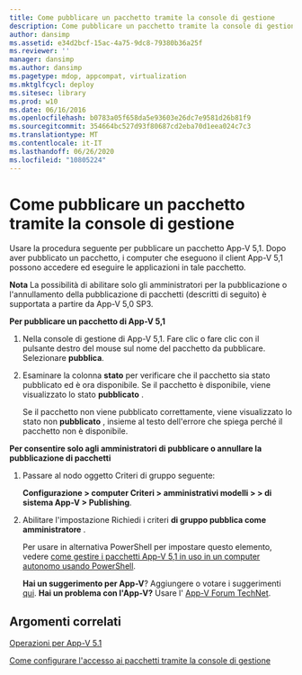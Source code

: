 ```yaml
---
title: Come pubblicare un pacchetto tramite la console di gestione
description: Come pubblicare un pacchetto tramite la console di gestione
author: dansimp
ms.assetid: e34d2bcf-15ac-4a75-9dc8-79380b36a25f
ms.reviewer: ''
manager: dansimp
ms.author: dansimp
ms.pagetype: mdop, appcompat, virtualization
ms.mktglfcycl: deploy
ms.sitesec: library
ms.prod: w10
ms.date: 06/16/2016
ms.openlocfilehash: b0783a05f658da5e93603e26dc7e9581d26b81f9
ms.sourcegitcommit: 354664bc527d93f80687cd2eba70d1eea024c7c3
ms.translationtype: MT
ms.contentlocale: it-IT
ms.lasthandoff: 06/26/2020
ms.locfileid: "10805224"
---
```

# Come pubblicare un pacchetto tramite la console di gestione


Usare la procedura seguente per pubblicare un pacchetto App-V 5,1. Dopo aver pubblicato un pacchetto, i computer che eseguono il client App-V 5,1 possono accedere ed eseguire le applicazioni in tale pacchetto.

**Nota**  La possibilità di abilitare solo gli amministratori per la pubblicazione o l'annullamento della pubblicazione di pacchetti (descritti di seguito) è supportata a partire da App-V 5,0 SP3.

 

**Per pubblicare un pacchetto di App-V 5,1**

1.  Nella console di gestione di App-V 5,1. Fare clic o fare clic con il pulsante destro del mouse sul nome del pacchetto da pubblicare. Selezionare **pubblica**.

2.  Esaminare la colonna **stato** per verificare che il pacchetto sia stato pubblicato ed è ora disponibile. Se il pacchetto è disponibile, viene visualizzato lo stato **pubblicato** .

    Se il pacchetto non viene pubblicato correttamente, viene visualizzato lo stato non **pubblicato** , insieme al testo dell'errore che spiega perché il pacchetto non è disponibile.

**Per consentire solo agli amministratori di pubblicare o annullare la pubblicazione di pacchetti**

1.  Passare al nodo oggetto Criteri di gruppo seguente:

    **Configurazione &gt; computer Criteri &gt; amministrativi modelli &gt; &gt; di sistema App-V &gt; Publishing**.

2.  Abilitare l'impostazione Richiedi i criteri **di gruppo pubblica come amministratore** .

    Per usare in alternativa PowerShell per impostare questo elemento, vedere [come gestire i pacchetti App-V 5,1 in uso in un computer autonomo usando PowerShell](how-to-manage-app-v-51-packages-running-on-a-stand-alone-computer-by-using-powershell.md#bkmk-admins-pub-pkgs).

    **Hai un suggerimento per App-V**? Aggiungere o votare i suggerimenti [qui](http://appv.uservoice.com/forums/280448-microsoft-application-virtualization). **Hai un problema con l'App-V?** Usare l' [App-V Forum TechNet](https://social.technet.microsoft.com/Forums/home?forum=mdopappv).

## Argomenti correlati


[Operazioni per App-V 5.1](operations-for-app-v-51.md)

[Come configurare l'accesso ai pacchetti tramite la console di gestione](how-to-configure-access-to-packages-by-using-the-management-console-51.md)

 

 





